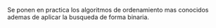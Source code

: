 Se ponen en practica los algoritmos de ordenamiento mas conocidos ademas de aplicar la busqueda de forma binaria.

